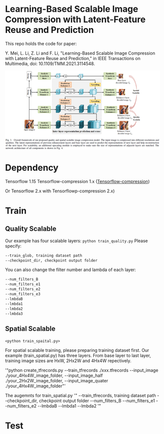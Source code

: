 # Learning-Based Scalable Image Compression with Latent-Feature Reuse and Prediction

This repo holds the code for paper:

Y. Mei, L. Li, Z. Li and F. Li, "Learning-Based Scalable Image Compression with Latent-Feature Reuse and Prediction," in IEEE Transactions on Multimedia, doi: 10.1109/TMM.2021.3114548.

![Framework](https://github.com/xaMichelle/Learning-based-Scalable-Image-Coding/blob/master/framework.PNG)

# Dependency

Tensorflow 1.15 
Tensorflow-compression 1.x ([Tensorflow-compression](https://tensorflow.github.io/compression/))

Or Tensorflow 2.x with Tensorflowp-compression 2.x)

# Train

## Quality Scalable

Our example has four scalable layers:
```python train_quality.py```
Please specify:
```
--train_glob, training dataset path
--checkpoint_dir, checkpoint output folder
```
You can also change the filter number and lambda of each layer:
```
--num_filters_B
--num_filters_e1
--num_filters_e2
--num_filters_e3
--lmbdaB
--lmbda1
--lmbda2
--lmbda3
```

## Spatial Scalable

`<python train_spaital.py>`

For spatial scalable training, please preparing training dataset first. Our example (train_spatial.py) has three layers. From base layer to last layer, training image sizes are HxW, 2Hx2W and 4Hx4W repectively.

'"python create_tfrecords.py --train_tfrecords ./xxx.tfrecords --input_image ./your_4Hx4W_image_folder, --input_image_half ./your_2Hx2W_image_folder, --input_image_quater ./your_4Hx4W_image_folder"'

The augemnts for train_spatial.py 
'"
--train_tfrecords, training dataset path
--checkpoint_dir, checkpoint output folder
--num_filters_B
--num_filters_e1
--num_filters_e2
--lmbdaB
--lmbda1
--lmbda2
'"

# Test
